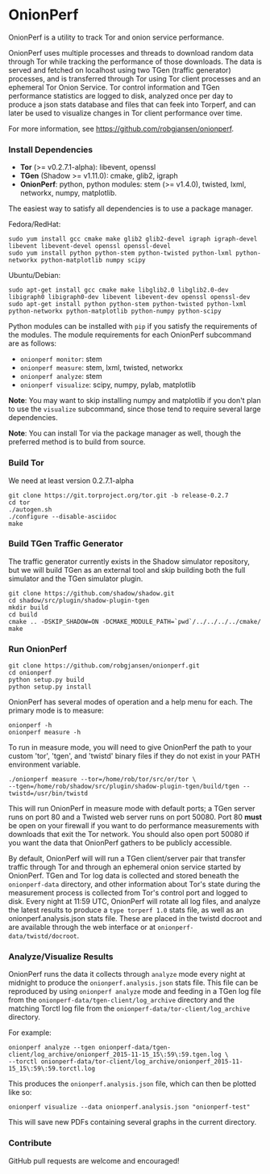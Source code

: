 # OnionPerf

OnionPerf is a utility to track Tor and onion service performance.

OnionPerf uses multiple processes and threads to download random data
through Tor while tracking the performance of those downloads. The data is
served and fetched on localhost using two TGen (traffic generator)
processes, and is transferred through Tor using Tor client processes and
an ephemeral Tor Onion Service. Tor control information and TGen
performance statistics are logged to disk, analyzed once per day to
produce a json stats database and files that can feek into Torperf, and
can later be used to visualize changes in Tor client performance over time.

For more information, see https://github.com/robgjansen/onionperf.

### Install Dependencies

  + **Tor** (>= v0.2.7.1-alpha): libevent, openssl
  + **TGen** (Shadow >= v1.11.0): cmake, glib2, igraph
  + **OnionPerf**: python, python modules: stem (>= v1.4.0), twisted, lxml, networkx, numpy, matplotlib.

The easiest way to satisfy all dependencies is to use a package manager.

Fedora/RedHat:

```
sudo yum install gcc cmake make glib2 glib2-devel igraph igraph-devel libevent libevent-devel openssl openssl-devel 
sudo yum install python python-stem python-twisted python-lxml python-networkx python-matplotlib numpy scipy
```

Ubuntu/Debian:

```
sudo apt-get install gcc cmake make libglib2.0 libglib2.0-dev libigraph0 libigraph0-dev libevent libevent-dev openssl openssl-dev
sudo apt-get install python python-stem python-twisted python-lxml python-networkx python-matplotlib python-numpy python-scipy
```

Python modules can be installed with `pip` if you satisfy the requirements of 
the modules. The module requirements for each OnionPerf subcommand are as follows:

  + `onionperf monitor`: stem
  + `onionperf measure`: stem, lxml, twisted, networkx
  + `onionperf analyze`: stem
  + `onionperf visualize`: scipy, numpy, pylab, matplotlib

**Note**: You may want to skip installing numpy and matplotlib if you don't
plan to use the `visualize` subcommand, since those tend to require several 
large dependencies.

**Note**: You can install Tor via the package manager as well, though the 
preferred method is to build from source.

### Build Tor

We need at least version 0.2.7.1-alpha

```
git clone https://git.torproject.org/tor.git -b release-0.2.7
cd tor
./autogen.sh
./configure --disable-asciidoc
make
```

### Build TGen Traffic Generator

The traffic generator currently exists in the Shadow simulator repository,
but we will build TGen as an external tool and skip building both the full 
simulator and the TGen simulator plugin.

```
git clone https://github.com/shadow/shadow.git
cd shadow/src/plugin/shadow-plugin-tgen
mkdir build
cd build
cmake .. -DSKIP_SHADOW=ON -DCMAKE_MODULE_PATH=`pwd`/../../../../cmake/
make
```

### Run OnionPerf

```
git clone https://github.com/robgjansen/onionperf.git
cd onionperf
python setup.py build
python setup.py install
```

OnionPerf has several modes of operation and a help menu for each. The primary
mode is to measure:

```
onionperf -h
onionperf measure -h
```

To run in measure mode, you will need to give OnionPerf the path to your custom
'tor', 'tgen', and 'twistd' binary files if they do not exist in your PATH
environment variable.

```
./onionperf measure --tor=/home/rob/tor/src/or/tor \
--tgen=/home/rob/shadow/src/plugin/shadow-plugin-tgen/build/tgen --twistd=/usr/bin/twistd
```

This will run OnionPerf in measure mode with default ports; a TGen server runs on
port 80 and a Twisted web server runs on port 50080. Port 80 **must** be open on
your firewall if you want to do performance measurements with downloads that exit
the Tor network. You should also open port 50080 if you want the data that OnionPerf
gathers to be publicly accessible.

By default, OnionPerf will will run a TGen client/server pair that transfer traffic
through Tor and through an ephemeral onion service started by OnionPerf. TGen and Tor
log data is collected and stored beneath the `onionperf-data` directory, and other
information about Tor's state during the measurement process is collected from Tor's
control port and logged to disk. Every night at 11:59 UTC, OnionPerf will rotate all
log files, and analyze the latest results to produce a `type torperf 1.0` stats file,
as well as an onionperf.analysis.json stats file. These are placed in the twistd docroot
and are available through the web interface or at `onionperf-data/twistd/docroot`.

### Analyze/Visualize Results

OnionPerf runs the data it collects through `analyze` mode every night at midnight to
produce the `onionperf.analysis.json` stats file. This file can be reproduced by using
`onionperf analyze` mode and feeding in a TGen log file from the 
`onionperf-data/tgen-client/log_archive` directory and the matching Torctl log file from
the `onionperf-data/tor-client/log_archive` directory.

For example:

```
onionperf analyze --tgen onionperf-data/tgen-client/log_archive/onionperf_2015-11-15_15\:59\:59.tgen.log \
--torctl onionperf-data/tor-client/log_archive/onionperf_2015-11-15_15\:59\:59.torctl.log
```

This produces the `onionperf.analysis.json` file, which can then be plotted like so:

```
onionperf visualize --data onionperf.analysis.json "onionperf-test"
```

This will save new PDFs containing several graphs in the current directory.

### Contribute

GitHub pull requests are welcome and encouraged!

